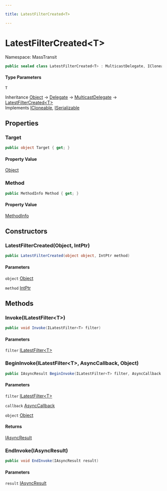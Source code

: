 ```yaml
---

title: LatestFilterCreated<T>

---
```


# LatestFilterCreated\<T\>

Namespace: MassTransit

```csharp
public sealed class LatestFilterCreated<T> : MulticastDelegate, ICloneable, ISerializable
```

#### Type Parameters

`T`<br/>

Inheritance [Object](https://learn.microsoft.com/en-us/dotnet/api/system.object) → [Delegate](https://learn.microsoft.com/en-us/dotnet/api/system.delegate) → [MulticastDelegate](https://learn.microsoft.com/en-us/dotnet/api/system.multicastdelegate) → [LatestFilterCreated\<T\>](../masstransit/latestfiltercreated-1)<br/>
Implements [ICloneable](https://learn.microsoft.com/en-us/dotnet/api/system.icloneable), [ISerializable](https://learn.microsoft.com/en-us/dotnet/api/system.runtime.serialization.iserializable)

## Properties

### **Target**

```csharp
public object Target { get; }
```

#### Property Value

[Object](https://learn.microsoft.com/en-us/dotnet/api/system.object)<br/>

### **Method**

```csharp
public MethodInfo Method { get; }
```

#### Property Value

[MethodInfo](https://learn.microsoft.com/en-us/dotnet/api/system.reflection.methodinfo)<br/>

## Constructors

### **LatestFilterCreated(Object, IntPtr)**

```csharp
public LatestFilterCreated(object object, IntPtr method)
```

#### Parameters

`object` [Object](https://learn.microsoft.com/en-us/dotnet/api/system.object)<br/>

`method` [IntPtr](https://learn.microsoft.com/en-us/dotnet/api/system.intptr)<br/>

## Methods

### **Invoke(ILatestFilter\<T\>)**

```csharp
public void Invoke(ILatestFilter<T> filter)
```

#### Parameters

`filter` [ILatestFilter\<T\>](../masstransit-middleware/ilatestfilter-1)<br/>

### **BeginInvoke(ILatestFilter\<T\>, AsyncCallback, Object)**

```csharp
public IAsyncResult BeginInvoke(ILatestFilter<T> filter, AsyncCallback callback, object object)
```

#### Parameters

`filter` [ILatestFilter\<T\>](../masstransit-middleware/ilatestfilter-1)<br/>

`callback` [AsyncCallback](https://learn.microsoft.com/en-us/dotnet/api/system.asynccallback)<br/>

`object` [Object](https://learn.microsoft.com/en-us/dotnet/api/system.object)<br/>

#### Returns

[IAsyncResult](https://learn.microsoft.com/en-us/dotnet/api/system.iasyncresult)<br/>

### **EndInvoke(IAsyncResult)**

```csharp
public void EndInvoke(IAsyncResult result)
```

#### Parameters

`result` [IAsyncResult](https://learn.microsoft.com/en-us/dotnet/api/system.iasyncresult)<br/>
